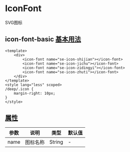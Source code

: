 # IconFont

SVG图标

## icon-font-basic [基本用法](#基本用法)

```vue
<template>
    <div>
        <icon-font name="se-icon-shijian"></icon-font>
        <icon-font name="se-icon-jichu"></icon-font>
        <icon-font name="se-icon-zidingyi"></icon-font>
        <icon-font name="se-icon-zhuti"></icon-font>
    </div>
</template>
<style lang="less" scoped>
/deep/.icon {
    margin-right: 10px;
}
</style>
```

## [属性](#属性)

| 参数 | 说明 | 类型 | 默认值 |
|---|---|---|---|
| name | 图标名称 | String | - |
